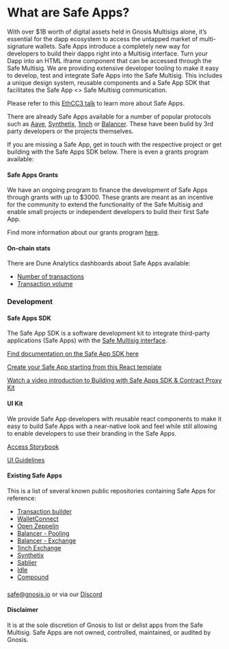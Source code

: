# What are Safe Apps?

With over $1B worth of digital assets held in Gnosis Multisigs alone, it’s essential for the dapp ecosystem to access the untapped market of multi-signature wallets. Safe Apps introduce a completely new way for developers to build their dapps right into a Multisig interface. Turn your Dapp into an HTML iframe component that can be accessed through the Safe Multisig. We are providing extensive developer tooling to make it easy to develop, test and integrate Safe Apps into the Safe Multisig. This includes a unique design system, reusable components and a Safe App SDK that facilitates the Safe App &lt;&gt; Safe Multisig communication.

Please refer to this [EthCC3 talk](https://www.youtube.com/watch?v=1GirpNHZPJM&t=168s) to learn more about Safe Apps.

There are already Safe Apps available for a number of popular protocols such as [Aave](https://aave.com/), [Synthetix](https://synthetix.io/), [1inch](https://1inch.exchange/) or [Balancer](https://balancer.finance/). These have been build by 3rd party developers or the projects themselves.

If you are missing a Safe App, get in touch with the respective project or get building with the Safe Apps SDK below. There is even a grants program available:

#### Safe Apps Grants

We have an ongoing program to finance the development of Safe Apps through grants with up to $3000. These grants are meant as an incentive for the community to extend the functionality of the Safe Multisig and enable small projects or independent developers to build their first Safe App.

Find more information about our grants program [here](https://github.com/gnosis/GECO/blob/master/Safe%20Apps%20Grants/Safe%20Apps%20Grants.md).

#### On-chain stats

There are Dune Analytics dashboards about Safe Apps available:

* [Number of transactions](https://explore.duneanalytics.com/dashboard/gnosis-safe---safe-apps-transactions)
* [Transaction volume](https://explore.duneanalytics.com/dashboard/gnosis-safe---safe-apps-volume)

### Development

#### Safe Apps SDK

The Safe App SDK is a software development kit to integrate third-party applications \(Safe Apps\) with the [Safe Multisig interface](https://gnosis-safe.io/app/).

[Find documentation on the Safe App SDK here](https://github.com/gnosis/safe-apps-sdk)

[Create your Safe App starting from this React template](https://github.com/gnosis/safe-apps-sdk/tree/master/packages/cra-template-safe-app)

[Watch a video introduction to Building with Safe Apps SDK & Contract Proxy Kit](https://www.youtube.com/watch?v=YGw8WfBw5OI)

#### UI Kit

We provide Safe App developers with reusable react components to make it easy to build Safe Apps with a near-native look and feel while still allowing to enable developers to use their branding in the Safe Apps.

[Access Storybook](https://components.gnosis-safe.io/)

[UI Guidelines](https://docs.gnosis.io/safe/docs/assets/safe_apps_guides.png)

#### Existing Safe Apps

This is a list of several known public repositories containing Safe Apps for reference:

* [Transaction builder](https://github.com/gnosis/safe-react-apps/tree/development/apps/tx-builder)
* [WalletConnect](https://github.com/gnosis/safe-react-apps/tree/development/apps/wallet-connect)
* [Open Zeppelin](https://github.com/OpenZeppelin/upgrades-safe-app)
* [Balancer - Pooling](https://github.com/TomAFrench/pool-management/tree/safe-app)
* [Balancer - Exchange](https://github.com/TomAFrench/balancer-exchange-safe-app/tree/safe-app)
* [1inch Exchange](https://github.com/CryptoManiacsZone/gnosis.1inch.exchange)
* [Synthetix](https://github.com/protofire/safe-app-synthetix-mintr)
* [Sablier](https://github.com/TomAFrench/sablier-safe-app)
* [Idle](https://github.com/krzysu/safe-app-idle)
* [Compound](https://github.com/gnosis/safe-react-apps/tree/development/apps/compound)

### 

[safe@gnosis.io](mailto:safe@gnosis.io) or via our [Discord](https://discord.gg/FPMRAwK)

#### Disclaimer

It is at the sole discretion of Gnosis to list or delist apps from the Safe Multisig. Safe Apps are not owned, controlled, maintained, or audited by Gnosis.

